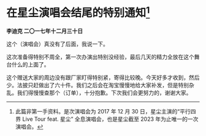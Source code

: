 # 在星尘演唱会结尾的特别通知[^1]
**李迪克	二〇一七年十二月三十日**

这个（演唱会）真没有了后面，我说一下。

这次准备得特别不周全，第一次办演出特别没经验，最后几天的精力全放在这个舞台什么的上面了。

这个赠送大家的周边没有跟厂家盯得特别紧，寄得比较晚。今天好多才收到，然后少。法披只赶做出了六十件。我们之后会在淘宝慢慢地给大家补发，但是特别杂乱。我们得慢慢查那个（订单），十分抱歉。下次我们会更努力的，谢谢大家。

[^1]: 此篇非第一手资料。是次演唱会为 2017 年 12 月 30 日，星尘主演的“平行四界 Live Tour feat. 星尘”
全息演唱会，也是星尘截至 2023 年为止唯一的一次演唱会。

